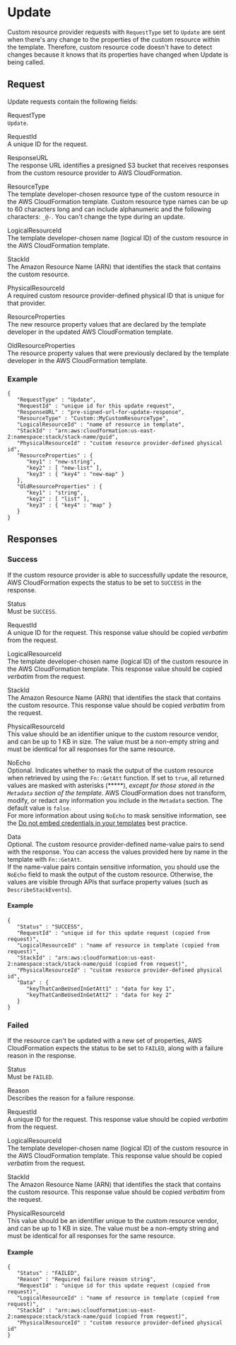 # Update<a name="crpg-ref-requesttypes-update"></a>

Custom resource provider requests with `RequestType` set to `Update` are sent when there's any change to the properties of the custom resource within the template\. Therefore, custom resource code doesn't have to detect changes because it knows that its properties have changed when Update is being called\.

## Request<a name="crpg-ref-requesttypes-update-request"></a>

Update requests contain the following fields:

RequestType  
`Update`\.

RequestId  
A unique ID for the request\.

ResponseURL  
The response URL identifies a presigned S3 bucket that receives responses from the custom resource provider to AWS CloudFormation\.

ResourceType  
The template developer\-chosen resource type of the custom resource in the AWS CloudFormation template\. Custom resource type names can be up to 60 characters long and can include alphanumeric and the following characters: `_@-`\. You can't change the type during an update\.

LogicalResourceId  
The template developer\-chosen name \(logical ID\) of the custom resource in the AWS CloudFormation template\.

StackId  
The Amazon Resource Name \(ARN\) that identifies the stack that contains the custom resource\.

PhysicalResourceId  
A required custom resource provider\-defined physical ID that is unique for that provider\.

ResourceProperties  
The new resource property values that are declared by the template developer in the updated AWS CloudFormation template\.

OldResourceProperties  
The resource property values that were previously declared by the template developer in the AWS CloudFormation template\.

### Example<a name="w10800ab1c23c23c19c19c15b5b6"></a>

```
{
   "RequestType" : "Update",
   "RequestId" : "unique id for this update request",
   "ResponseURL" : "pre-signed-url-for-update-response",
   "ResourceType" : "Custom::MyCustomResourceType",
   "LogicalResourceId" : "name of resource in template",
   "StackId" : "arn:aws:cloudformation:us-east-2:namespace:stack/stack-name/guid",
   "PhysicalResourceId" : "custom resource provider-defined physical id",
   "ResourceProperties" : {
      "key1" : "new-string",
      "key2" : [ "new-list" ],
      "key3" : { "key4" : "new-map" }
   },
   "OldResourceProperties" : {
      "key1" : "string",
      "key2" : [ "list" ],
      "key3" : { "key4" : "map" }
   }
}
```

## Responses<a name="crpg-ref-requesttypes-responses"></a>

### Success<a name="crpg-ref-requesttypes-responses-success"></a>

If the custom resource provider is able to successfully update the resource, AWS CloudFormation expects the status to be set to `SUCCESS` in the response\.

Status  
Must be `SUCCESS`\.

RequestId  
A unique ID for the request\. This response value should be copied *verbatim* from the request\.

LogicalResourceId  
The template developer\-chosen name \(logical ID\) of the custom resource in the AWS CloudFormation template\. This response value should be copied *verbatim* from the request\.

StackId  
The Amazon Resource Name \(ARN\) that identifies the stack that contains the custom resource\. This response value should be copied *verbatim* from the request\.

PhysicalResourceId  
This value should be an identifier unique to the custom resource vendor, and can be up to 1 KB in size\. The value must be a non\-empty string and must be identical for all responses for the same resource\.

NoEcho  
Optional\. Indicates whether to mask the output of the custom resource when retrieved by using the `Fn::GetAtt` function\. If set to `true`, all returned values are masked with asterisks \(\*\*\*\*\*\), *except for those stored in the `Metadata` section of the template*\. AWS CloudFormation does not transform, modify, or redact any information you include in the `Metadata` section\. The default value is `false`\.  
For more information about using `NoEcho` to mask sensitive information, see the [Do not embed credentials in your templates](https://docs.aws.amazon.com/AWSCloudFormation/latest/UserGuide/best-practices.html#creds) best practice\.

Data  
Optional\. The custom resource provider\-defined name\-value pairs to send with the response\. You can access the values provided here by name in the template with `Fn::GetAtt`\.  
If the name\-value pairs contain sensitive information, you should use the `NoEcho` field to mask the output of the custom resource\. Otherwise, the values are visible through APIs that surface property values \(such as `DescribeStackEvents`\)\.

#### Example<a name="w10800ab1c23c23c19c19c15b7b2b6"></a>

```
{
   "Status" : "SUCCESS",
   "RequestId" : "unique id for this update request (copied from request)",
   "LogicalResourceId" : "name of resource in template (copied from request)",
   "StackId" : "arn:aws:cloudformation:us-east-2:namespace:stack/stack-name/guid (copied from request)",
   "PhysicalResourceId" : "custom resource provider-defined physical id",
   "Data" : {
      "keyThatCanBeUsedInGetAtt1" : "data for key 1",
      "keyThatCanBeUsedInGetAtt2" : "data for key 2"
   }
}
```

### Failed<a name="crpg-ref-requesttypes-responses-failed"></a>

If the resource can't be updated with a new set of properties, AWS CloudFormation expects the status to be set to `FAILED`, along with a failure reason in the response\.

Status  
Must be `FAILED`\.

Reason  
Describes the reason for a failure response\.

RequestId  
A unique ID for the request\. This response value should be copied *verbatim* from the request\.

LogicalResourceId  
The template developer\-chosen name \(logical ID\) of the custom resource in the AWS CloudFormation template\. This response value should be copied *verbatim* from the request\.

StackId  
The Amazon Resource Name \(ARN\) that identifies the stack that contains the custom resource\. This response value should be copied *verbatim* from the request\.

PhysicalResourceId  
This value should be an identifier unique to the custom resource vendor, and can be up to 1 KB in size\. The value must be a non\-empty string and must be identical for all responses for the same resource\.

#### Example<a name="w10800ab1c23c23c19c19c15b7b4b6"></a>

```
{
   "Status" : "FAILED",
   "Reason" : "Required failure reason string",
   "RequestId" : "unique id for this update request (copied from request)",
   "LogicalResourceId" : "name of resource in template (copied from request)",
   "StackId" : "arn:aws:cloudformation:us-east-2:namespace:stack/stack-name/guid (copied from request)",
   "PhysicalResourceId" : "custom resource provider-defined physical id"
}
```